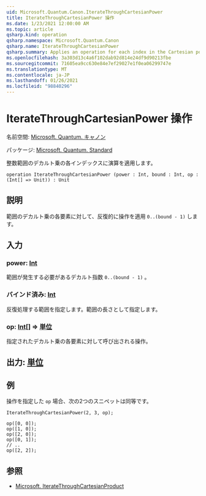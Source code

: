 ```yaml
---
uid: Microsoft.Quantum.Canon.IterateThroughCartesianPower
title: IterateThroughCartesianPower 操作
ms.date: 1/23/2021 12:00:00 AM
ms.topic: article
qsharp.kind: operation
qsharp.namespace: Microsoft.Quantum.Canon
qsharp.name: IterateThroughCartesianPower
qsharp.summary: Applies an operation for each index in the Cartesian power of an integer range.
ms.openlocfilehash: 3a303d13c4a6f102dab92d814e24df9d90213fbe
ms.sourcegitcommit: 71605ea9cc630e84e7ef29027e1f0ea06299747e
ms.translationtype: MT
ms.contentlocale: ja-JP
ms.lasthandoff: 01/26/2021
ms.locfileid: "98840296"
---
```

# <a name="iteratethroughcartesianpower-operation"></a>IterateThroughCartesianPower 操作

名前空間: [Microsoft. Quantum. キャノン](xref:Microsoft.Quantum.Canon)

パッケージ: [Microsoft. Quantum. Standard](https://nuget.org/packages/Microsoft.Quantum.Standard)


整数範囲のデカルト乗の各インデックスに演算を適用します。

```qsharp
operation IterateThroughCartesianPower (power : Int, bound : Int, op : (Int[] => Unit)) : Unit
```


## <a name="description"></a>説明

範囲のデカルト乗の各要素に対して、反復的に操作を適用 `0..(bound - 1)` します。

## <a name="input"></a>入力

### <a name="power--int"></a>power: [Int](xref:microsoft.quantum.lang-ref.int)

範囲が発生する必要があるデカルト指数 `0..(bound - 1)` 。


### <a name="bound--int"></a>バインド済み: [Int](xref:microsoft.quantum.lang-ref.int)

反復処理する範囲を指定します。範囲の長さとして指定します。


### <a name="op--int--unit"></a>op: [Int](xref:microsoft.quantum.lang-ref.int)[] => [単位](xref:microsoft.quantum.lang-ref.unit) 

指定されたデカルト乗の各要素に対して呼び出される操作。



## <a name="output--unit"></a>出力: [単位](xref:microsoft.quantum.lang-ref.unit)



## <a name="example"></a>例

操作を指定した `op` 場合、次の2つのスニペットは同等です。

```qsharp
IterateThroughCartesianPower(2, 3, op);
```

```qsharp
op([0, 0]);
op([1, 0]);
op([2, 0]);
op([0, 1]);
// ..
op([2, 2]);
```

## <a name="see-also"></a>参照

- [Microsoft. IterateThroughCartesianProduct](xref:Microsoft.Quantum.Canon.IterateThroughCartesianProduct)